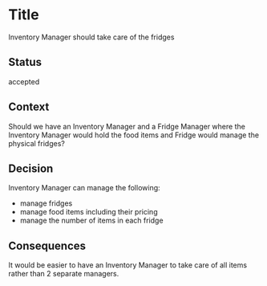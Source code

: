 
# Title
Inventory Manager should take care of the fridges

## Status

accepted

## Context

Should we have an Inventory Manager and a Fridge Manager where the Inventory Manager would hold the food items and Fridge would manage the physical fridges?

## Decision

Inventory Manager can manage the following:
- manage fridges
- manage food items including their pricing
- manage the number of items in each fridge

## Consequences

It would be easier to have an Inventory Manager to take care of all items rather than 2 separate managers.
